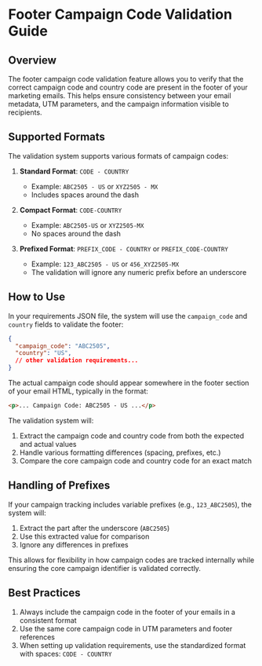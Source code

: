 # Footer Campaign Code Validation Guide

## Overview

The footer campaign code validation feature allows you to verify that the correct campaign code and country code are present in the footer of your marketing emails. This helps ensure consistency between your email metadata, UTM parameters, and the campaign information visible to recipients.

## Supported Formats

The validation system supports various formats of campaign codes:

1. **Standard Format**: `CODE - COUNTRY`
   - Example: `ABC2505 - US` or `XYZ2505 - MX`
   - Includes spaces around the dash

2. **Compact Format**: `CODE-COUNTRY`
   - Example: `ABC2505-US` or `XYZ2505-MX`
   - No spaces around the dash

3. **Prefixed Format**: `PREFIX_CODE - COUNTRY` or `PREFIX_CODE-COUNTRY`
   - Example: `123_ABC2505 - US` or `456_XYZ2505-MX`
   - The validation will ignore any numeric prefix before an underscore

## How to Use

In your requirements JSON file, the system will use the `campaign_code` and `country` fields to validate the footer:

```json
{
  "campaign_code": "ABC2505",
  "country": "US",
  // other validation requirements...
}
```

The actual campaign code should appear somewhere in the footer section of your email HTML, typically in the format:

```html
<p>... Campaign Code: ABC2505 - US ...</p>
```

The validation system will:
1. Extract the campaign code and country code from both the expected and actual values
2. Handle various formatting differences (spacing, prefixes, etc.)
3. Compare the core campaign code and country code for an exact match

## Handling of Prefixes

If your campaign tracking includes variable prefixes (e.g., `123_ABC2505`), the system will:

1. Extract the part after the underscore (`ABC2505`)
2. Use this extracted value for comparison
3. Ignore any differences in prefixes

This allows for flexibility in how campaign codes are tracked internally while ensuring the core campaign identifier is validated correctly.

## Best Practices

1. Always include the campaign code in the footer of your emails in a consistent format
2. Use the same core campaign code in UTM parameters and footer references
3. When setting up validation requirements, use the standardized format with spaces: `CODE - COUNTRY`